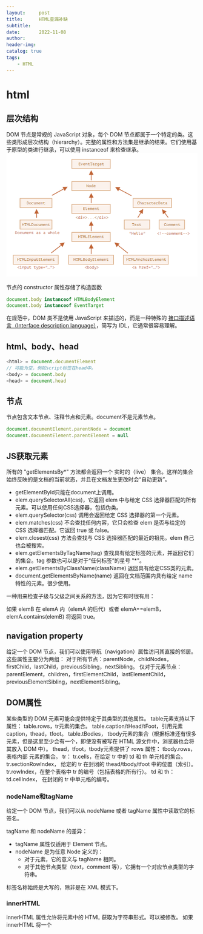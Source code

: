 ```yaml
---
layout:     post
title:      HTML查漏补缺
subtitle:   
date:       2022-11-08
author:     
header-img: 
catalog: true
tags:
    - HTML
---
```

# html
## 层次结构
DOM 节点是常规的 JavaScript 对象，每个 DOM 节点都属于一个特定的类。这些类形成层次结构（hierarchy）。完整的属性和方法集是继承的结果。它们使用基于原型的类进行继承，可以使用 instanceof 来检查继承。
![img.png](../../img/HTML节点层级结构.png)

节点的 constructor 属性存储了构造函数
```javascript
document.body instanceof HTMLBodyElement
document.body instanceof EventTarget
```
在规范中，DOM 类不是使用 JavaScript 来描述的，而是一种特殊的 [接口描述语言（Interface description language）](https://en.wikipedia.org/wiki/Interface_description_language)，简写为 IDL，它通常很容易理解。
## html、body、head
```javascript
<html> = document.documentElement
// 可能为空，例如script标签在head中。
<body> = document.body
<head> = document.head
```
## 节点
节点包含文本节点、注释节点和元素。document不是元素节点。
```javascript
document.documentElement.parentNode = document
document.documentElement.parentElement = null
```
## JS获取元素
所有的 "getElementsBy*" 方法都会返回一个 实时的（live） 集合。这样的集合始终反映的是文档的当前状态，并且在文档发生更改时会“自动更新”。
- getElementById只能在document上调用。
- elem.querySelectorAll(css)，它返回 elem 中与给定 CSS 选择器匹配的所有元素。可以使用任何CSS选择器，包括伪类。
- elem.querySelector(css) 调用会返回给定 CSS 选择器的第一个元素。
- elem.matches(css) 不会查找任何内容，它只会检查 elem 是否与给定的 CSS 选择器匹配。它返回 true 或 false。
- elem.closest(css) 方法会查找与 CSS 选择器匹配的最近的祖先。elem 自己也会被搜索。
- elem.getElementsByTagName(tag) 查找具有给定标签的元素，并返回它们的集合。tag 参数也可以是对于“任何标签”的星号 "*"。
- elem.getElementsByClassName(className) 返回具有给定CSS类的元素。
- document.getElementsByName(name) 返回在文档范围内具有给定 name 特性的元素。很少使用。

一种用来检查子级与父级之间关系的方法，因为它有时很有用：

如果 elemB 在 elemA 内（elemA 的后代）或者 elemA==elemB，elemA.contains(elemB) 将返回 true。
## navigation property
给定一个 DOM 节点，我们可以使用导航（navigation）属性访问其直接的邻居。
这些属性主要分为两组：
对于所有节点：parentNode，childNodes，firstChild，lastChild，previousSibling，nextSibling。
仅对于元素节点：parentElement，children，firstElementChild，lastElementChild，previousElementSibling，nextElementSibling。
## DOM属性
某些类型的 DOM 元素可能会提供特定于其类型的其他属性。
table元素支持以下属性：
table.rows，tr元素的集合。
table.caption/tHead/tFoot，引用元素 caption，thead，tfoot。
table.tBodies， tbody元素的集合（根据标准还有很多元素，但是这里至少会有一个，即使没有被写在 HTML 源文件中，浏览器也会将其放入 DOM 中）。
thead，tfoot，tbody元素提供了 rows 属性：
tbody.rows，表格内部 <tr> 元素的集合。
tr：
tr.cells，在给定 tr 中的 td 和 th 单元格的集合。
tr.sectionRowIndex， 给定的 tr 在封闭的 thead/tbody/tfoot 中的位置（索引）。
tr.rowIndex，在整个表格中 tr 的编号（包括表格的所有行）。
td 和 th：
td.cellIndex， 在封闭的 tr 中单元格的编号。
### nodeName和tagName
给定一个 DOM 节点，我们可以从 nodeName 或者 tagName 属性中读取它的标签名。

tagName 和 nodeName 的差异：
- tagName 属性仅适用于 Element 节点。
- nodeName 是为任意 Node 定义的：
  - 对于元素，它的意义与 tagName 相同。
  - 对于其他节点类型（text，comment 等），它拥有一个对应节点类型的字符串。

标签名称始终是大写的，除非是在 XML 模式下。
### innerHTML
innerHTML 属性允许将元素中的 HTML 获取为字符串形式。可以被修改。
如果 innerHTML 将一个 <script> 标签插入到 document 中 —— 它会成为 HTML 的一部分，但是不会执行。
### outerHTML
outerHTML 属性包含了元素的完整 HTML。就像 innerHTML 加上元素本身一样。

与 innerHTML 不同，写入 outerHTML 不会改变元素。而是在 DOM 中替换它。例如：
```javascript
<div>Hello, world!</div>

<script>
  let div = document.querySelector('div');

  // 使用 <p>...</p> 替换 div.outerHTML
  div.outerHTML = '<p>A new element</p>'; // (*)

  // 蛤！'div' 还是原来那样！
  alert(div.outerHTML); // <div>Hello, world!</div> (**)
</script>
```
在外部文档（DOM）中我们可以看到的是新内容而不是 <div>。但旧的 div 变量并没有被改变。
outerHTML 赋值不会修改 DOM 元素（在这个例子中是被 ‘div’ 引用的对象），而是将其从 DOM 中删除并在其位置插入新的 HTML。

所以，在 div.outerHTML=... 中发生的事情是：
1. div 被从文档（document）中移除。
2. 另一个 HTML 片段 <p>A new element</p> 被插入到其位置上。
3. div 仍拥有其旧的值。新的 HTML 没有被赋值给任何变量。

### nodeValue/data：文本节点内容
innerHTML 属性仅对元素节点有效。

其他节点类型，例如文本节点，具有它们的对应项：nodeValue 和 data 属性。这两者在实际使用中几乎相同，只有细微规范上的差异。因此，我们将使用 data，因为它更短。
### textContent：纯文本
textContent 提供了对元素内的 文本 的访问权限：仅文本，去掉所有 <tags>。例如：
```javascript
<div id="news">
  <h1>Headline!</h1>
  <p>Martians attack people!</p>
</div>

<script>
  // Headline! Martians attack people!
  alert(news.textContent);
</script>
```
一般用到这样的文本读取场景较少，写入 textContent 要有用得多，因为它允许以“安全方式”写入文本。

假设我们有一个用户输入的任意字符串，我们希望将其显示出来。
- 使用 innerHTML，我们将其“作为 HTML”插入，带有所有 HTML 标签。
- 使用 textContent，我们将其“作为文本”插入，所有符号（symbol）均按字面意义处理。

### hidden属性
从技术上来说，hidden 与 style="display:none" 做的是相同的事。但 hidden 写法更简洁。

### 受支持属性列表
如果我们想知道给定类的受支持属性的完整列表，我们可以在规范中找到它们。例如，在 https://html.spec.whatwg.org/#htmlinputelement 中记录了 HTMLInputElement。

## 浏览器的默认行为
1. 忽略head之前的空格和换行符。<br>
2. body标签之后的内容会被移动到body内最下方。HTML 规范要求所有内容必须位于 <body> 内。所以 </body> 之后不能有空格。<br>
3. 浏览器如果浏览器遇到格式不正确的 HTML，它会在形成 DOM 时自动更正它。例如，闭合没有关闭标签的p、li等标签，创建html标签，即使不存在。

## 标签
### canvas
1. 通过属性为canvas设置宽高，而不是css。
2. canvas会初始化宽度为300像素和高度为150像素。
3. canvas支持后备内容

### figure
`<figure>` 里不一定要是一张图片，只要是一个这样的独立内容单元：为主要内容提供重要的补充说明。

HTML5 的 `<figure>` 和 `<figcaption>` 元素，它正是为此而被创造出来的：为图片提供一个语义容器，在标题和图片之间建立清晰的关联。我们之前的例子可以重写为:
```html
<figure>
  < img src="https://raw.githubusercontent.com/mdn/learning-area/master/html/multimedia-and-embedding/images-in-html/dinosaur_small.jpg"
     alt="一只恐龙头部和躯干的骨架，它有一个巨大的头，长着锋利的牙齿。"
     width="400"
     height="341">
  <figcaption>曼彻斯特大学博物馆展出的一只霸王龙的化石</figcaption>
</figure>
```
## 资料
WHATWG HTML规范，MDN
